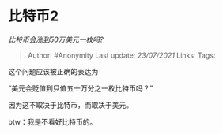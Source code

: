 # 比特币2
*比特币会涨到50万美元一枚吗?*

> Author: #Anonymity
> Last update: *23/07/2021*
> Links:
> Tags:

这个问题应该被正确的表达为

“美元会贬值到只值五十万分之一枚比特币吗？”

因为这不取决于比特币，而取决于美元。

btw：我是不看好比特币的。

